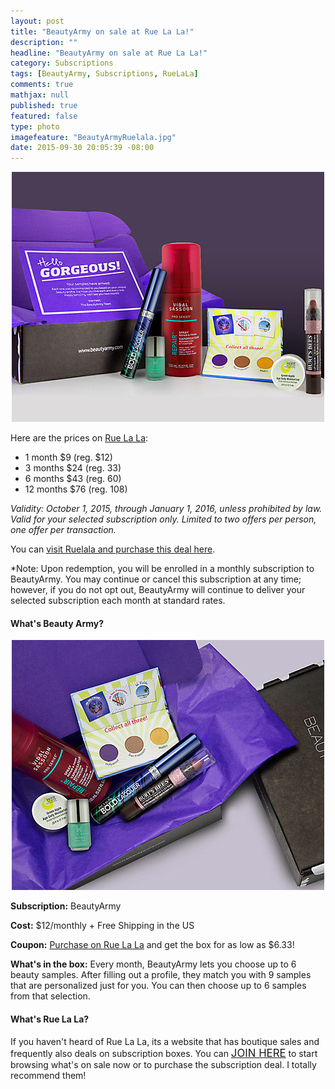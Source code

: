 ```yaml
---
layout: post
title: "BeautyArmy on sale at Rue La La!"
description: ""
headline: "BeautyArmy on sale at Rue La La!"
category: Subscriptions
tags: [BeautyArmy, Subscriptions, RueLaLa]
comments: true
mathjax: null
published: true
featured: false
type: photo
imagefeature: "BeautyArmyRuelala.jpg"
date: 2015-09-30 20:05:39 -08:00
---
```


<center><a href="https://www.ruelala.com/invite/whatsupmailbox" target="_blank">
<img src="/images/BeautyArmyRuelala.jpg" border="0" style="border:none;max-width:100%;" alt="BeautyArmy on sale at RueLaLa!" />
</a></center>

<p>Here are the prices on <a href="https://www.ruelala.com/invite/whatsupmailbox" target="_blank">Rue La La</a>:
<ul>
<li>1 month $9 (reg. $12)</li>
<li>3 months $24 (reg. 33)</li>
<li>6 months $43 (reg. 60)</li>
<li>12 months $76 (reg. 108)</li>
</ul>

<p><i>Validity: October 1, 2015, through January 1, 2016, unless prohibited by law. Valid for your selected subscription only. Limited to two offers per person, one offer per transaction.</i></p>

<p>You can <a href="https://www.ruelala.com/invite/whatsupmailbox" target="_blank">visit Ruelala and purchase this deal here</a>.</p>

<p>*Note: Upon redemption, you will be enrolled in a monthly subscription to BeautyArmy. You may continue or cancel this subscription at any time; however, if you do not opt out, BeautyArmy will continue to deliver your selected subscription each month at standard rates.</p>

<H4>What's Beauty Army?</H4>

<center><a href="https://www.ruelala.com/invite/whatsupmailbox" target="_blank">
<img src="/images/BeautyArmyRuelala2.jpg" border="0" style="border:none;max-width:100%;" alt="BeautyArmy" />
</a></center>

<p><b>Subscription:</b> BeautyArmy</p>
<p><b>Cost:</b> $12/monthly + Free Shipping in the US</p>
<p><b>Coupon:</b> <a href="https://www.ruelala.com/invite/whatsupmailbox" target="_blank">Purchase on Rue La La</a> and get the box for as low as $6.33!</p>
<p><b>What's in the box:</b> Every month, BeautyArmy lets you choose up to 6 beauty samples. After filling out a profile, they match you with 9 samples that are personalized just for you. You can then choose up to 6 samples from that selection.</p>

<H4>What's Rue La La?</H4>
<p>If you haven't heard of Rue La La, its a website that has boutique sales and frequently also deals on subscription boxes. You can <a href="https://www.ruelala.com/invite/whatsupmailbox" target="_blank"><big>JOIN HERE</big></a> to start browsing what's on sale now or to purchase the subscription deal. I totally recommend them!</p>
